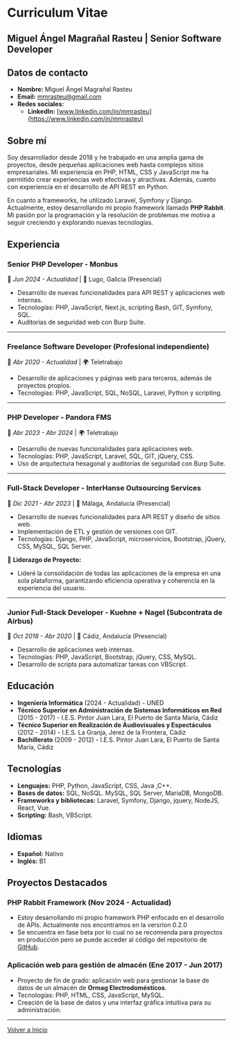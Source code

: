 # Curriculum Vitae

## Miguel Ángel Magrañal Rasteu | Senior Software Developer

## Datos de contacto

- **Nombre:** Miguel Ángel Magrañal Rasteu  
- **Email:** mmrasteu@gmail.com  
- **Redes sociales:**  
  - **LinkedIn:** [www.linkedin.com/in/mmrasteu](https://www.linkedin.com/in/mmrasteu)

## Sobre mí

Soy desarrollador desde 2018 y he trabajado en una amplia gama de proyectos, desde pequeñas aplicaciones web hasta complejos sitios empresariales. Mi experiencia en PHP, HTML, CSS y JavaScript me ha permitido crear experiencias web efectivas y atractivas. Además, cuento con experiencia en el desarrollo de API REST en Python.  

En cuanto a frameworks, he utilizado Laravel, Symfony y Django. Actualmente, estoy desarrollando mi propio framework llamado **PHP Rabbit**. Mi pasión por la programación y la resolución de problemas me motiva a seguir creciendo y explorando nuevas tecnologías.  

## Experiencia

### **Senior PHP Developer - Monbus**  
📅 *Jun 2024 - Actualidad* | 📍 Lugo, Galicia (Presencial)  

- Desarrollo de nuevas funcionalidades para API REST y aplicaciones web internas.  
- Tecnologías: PHP, JavaScript, Next.js, scripting Bash, GIT, Symfony, SQL.  
- Auditorías de seguridad web con Burp Suite.

---

### **Freelance Software Developer (Profesional independiente)**  
📅 *Abr 2020 - Actualidad* | 🌍 Teletrabajo  

- Desarrollo de aplicaciones y páginas web para terceros, además de proyectos propios.  
- Tecnologías: PHP, JavaScript, SQL, NoSQL, Laravel, Python y scripting.    

---

### **PHP Developer - Pandora FMS**  
📅 *Abr 2023 - Abr 2024* | 🌍 Teletrabajo  

- Desarrollo de nuevas funcionalidades para aplicaciones web.  
- Tecnologías: PHP, JavaScript, Laravel, SQL, GIT, jQuery, CSS.  
- Uso de arquitectura hexagonal y auditorías de seguridad con Burp Suite.  

---

### **Full-Stack Developer - InterHanse Outsourcing Services**  
📅 *Dic 2021 - Abr 2023* | 📍 Málaga, Andalucía (Presencial)  

- Desarrollo de nuevas funcionalidades para API REST y diseño de sitios web.  
- Implementación de ETL y gestión de versiones con GIT.  
- Tecnologías: Django, PHP, JavaScript, microservicios, Bootstrap, jQuery, CSS, MySQL, SQL Server.  

🔹 **Liderazgo de Proyecto:**  
- Lideré la consolidación de todas las aplicaciones de la empresa en una sola plataforma, garantizando eficiencia operativa y coherencia en la experiencia del usuario.  

---

### **Junior Full-Stack Developer - Kuehne + Nagel (Subcontrata de Airbus)**  
📅 *Oct 2018 - Abr 2020* | 📍 Cádiz, Andalucía (Presencial)  

- Desarrollo de aplicaciones web internas.  
- Tecnologías: PHP, JavaScript, Bootstrap, jQuery, CSS, MySQL.  
- Desarrollo de scripts para automatizar tareas con VBScript.  

## Educación

- **Ingeniería Informática** (2024 - Actualidad) - UNED  
- **Técnico Superior en Administración de Sistemas Informáticos en Red** (2015 - 2017) - I.E.S. Pintor Juan Lara, El Puerto de Santa María, Cádiz  
- **Técnico Superior en Realización de Audiovisuales y Espectáculos** (2012 - 2014) - I.E.S. La Granja, Jerez de la Frontera, Cádiz  
- **Bachillerato** (2009 - 2012) - I.E.S. Pintor Juan Lara, El Puerto de Santa María, Cádiz  

## Tecnologías

  - **Lenguajes:** PHP, Python, JavaScript, CSS, Java ,C++.
  - **Bases de datos:** SQL, NoSQL. MySQL, SQL Server, MariaDB, MongoDB.
  - **Frameworks y bibliotecas:** Laravel, Symfony, Django, jquery, NodeJS, React, Vue.
  - **Scripting:** Bash, VBScript.

## Idiomas

- **Español:** Nativo  
- **Inglés:** B1  

## Proyectos Destacados

### **PHP Rabbit Framework (Nov 2024 - Actualidad)**  
- Estoy desarrollando mi propio framework PHP enfocado en el desarrollo de APIs. Actualmente nos encontramos en la versrion 0.2.0
- Se encuentra en fase beta por lo cual no se recomienda para proyectos en producción pero se puede acceder al código del repositorio de [GitHub](https://github.com/mmrasteu/phprabbit-framework). 

### **Aplicación web para gestión de almacén (Ene 2017 - Jun 2017)**  
- Proyecto de fin de grado: aplicación web para gestionar la base de datos de un almacén de **Ormag Electrodomésticos**.  
- Tecnologías: PHP, HTML, CSS, JavaScript, MySQL.  
- Creación de la base de datos y una interfaz gráfica intuitiva para su administración.  

---

[Volver a Inicio](./index.md)
